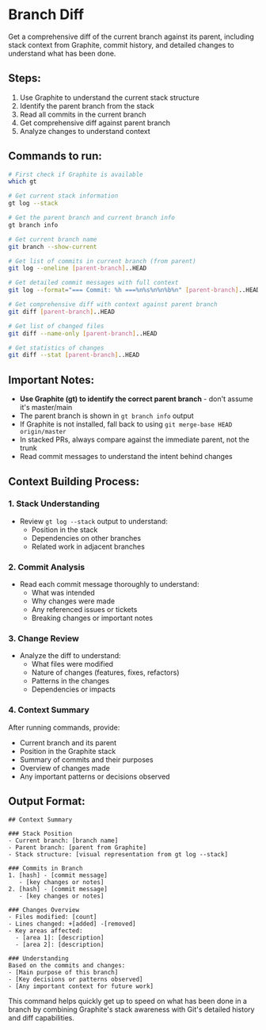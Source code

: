 # Branch Diff

Get a comprehensive diff of the current branch against its parent, including stack context from Graphite, commit history, and detailed changes to understand what has been done.

## Steps:
1. Use Graphite to understand the current stack structure
2. Identify the parent branch from the stack
3. Read all commits in the current branch
4. Get comprehensive diff against parent branch
5. Analyze changes to understand context

## Commands to run:
```bash
# First check if Graphite is available
which gt

# Get current stack information
gt log --stack

# Get the parent branch and current branch info
gt branch info

# Get current branch name
git branch --show-current

# Get list of commits in current branch (from parent)
git log --oneline [parent-branch]..HEAD

# Get detailed commit messages with full context
git log --format="=== Commit: %h ===%n%s%n%n%b%n" [parent-branch]..HEAD

# Get comprehensive diff with context against parent branch
git diff [parent-branch]..HEAD

# Get list of changed files
git diff --name-only [parent-branch]..HEAD

# Get statistics of changes
git diff --stat [parent-branch]..HEAD
```

## Important Notes:
- **Use Graphite (gt) to identify the correct parent branch** - don't assume it's master/main
- The parent branch is shown in `gt branch info` output
- If Graphite is not installed, fall back to using `git merge-base HEAD origin/master`
- In stacked PRs, always compare against the immediate parent, not the trunk
- Read commit messages to understand the intent behind changes

## Context Building Process:

### 1. Stack Understanding
- Review `gt log --stack` output to understand:
  - Position in the stack
  - Dependencies on other branches
  - Related work in adjacent branches

### 2. Commit Analysis
- Read each commit message thoroughly to understand:
  - What was intended
  - Why changes were made
  - Any referenced issues or tickets
  - Breaking changes or important notes

### 3. Change Review
- Analyze the diff to understand:
  - What files were modified
  - Nature of changes (features, fixes, refactors)
  - Patterns in the changes
  - Dependencies or impacts

### 4. Context Summary
After running commands, provide:
- Current branch and its parent
- Position in the Graphite stack
- Summary of commits and their purposes
- Overview of changes made
- Any important patterns or decisions observed

## Output Format:
```
## Context Summary

### Stack Position
- Current branch: [branch name]
- Parent branch: [parent from Graphite]
- Stack structure: [visual representation from gt log --stack]

### Commits in Branch
1. [hash] - [commit message]
   - [key changes or notes]
2. [hash] - [commit message]
   - [key changes or notes]

### Changes Overview
- Files modified: [count]
- Lines changed: +[added] -[removed]
- Key areas affected:
  - [area 1]: [description]
  - [area 2]: [description]

### Understanding
Based on the commits and changes:
- [Main purpose of this branch]
- [Key decisions or patterns observed]
- [Any important context for future work]
```

This command helps quickly get up to speed on what has been done in a branch by combining Graphite's stack awareness with Git's detailed history and diff capabilities.